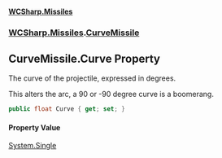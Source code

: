 #### [WCSharp.Missiles](index.md 'index')
### [WCSharp.Missiles](WCSharp.Missiles.md 'WCSharp.Missiles').[CurveMissile](WCSharp.Missiles.CurveMissile.md 'WCSharp.Missiles.CurveMissile')

## CurveMissile.Curve Property

The curve of the projectile, expressed in degrees.  
  
This alters the arc, a 90 or -90 degree curve is a boomerang.

```csharp
public float Curve { get; set; }
```

#### Property Value
[System.Single](https://docs.microsoft.com/en-us/dotnet/api/System.Single 'System.Single')